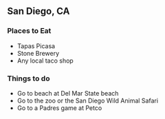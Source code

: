 ## San Diego, CA

### Places to Eat

- Tapas Picasa
- Stone Brewery
- Any local taco shop

### Things to do

- Go to beach at Del Mar State beach
- Go to the zoo or the San Diego Wild Animal Safari
- Go to a Padres game at Petco
